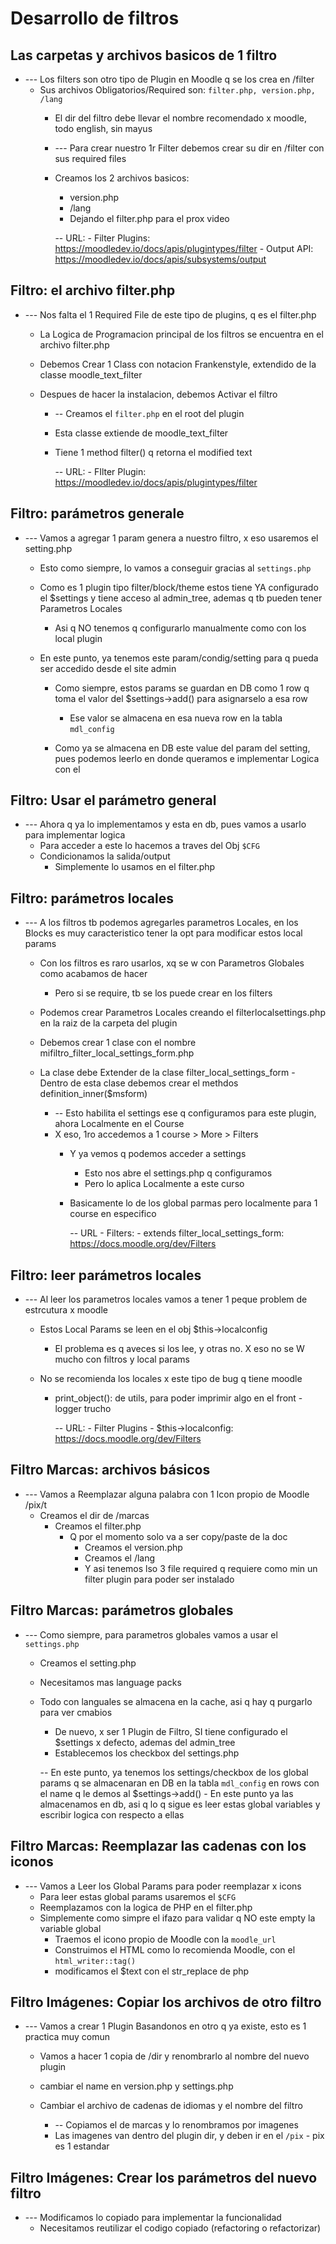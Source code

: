 # Desarrollo de filtros

## Las carpetas y archivos basicos de 1 filtro
- --- Los   filters    son otro tipo de Plugin en Moodle q se los crea en     /filter
  - Sus archivos Obligatorios/Required son:   `filter.php, version.php, /lang`
	- El dir del filtro debe llevar el nombre recomendado x moodle, todo english, sin mayus


	- --- Para crear nuestro 1r    Filter    debemos crear su dir en   /filter    con sus required files
  	- Creamos los 2 archivos basicos:
    	- version.php
    	- /lang
		- Dejando el     filter.php     para el prox video


		-- URL:
			- Filter Plugins:			https://moodledev.io/docs/apis/plugintypes/filter
			- Output API:					https://moodledev.io/docs/apis/subsystems/output







## Filtro: el archivo filter.php
- --- Nos falta el 1    Required File    de este tipo de plugins, q es el filter.php
  - La Logica de Programacion principal de los filtros se encuentra en el archivo    filter.php
  - Debemos Crear 1    Class    con notacion Frankenstyle, extendido de la classe     moodle_text_filter
  - Despues de hacer la instalacion, debemos Activar el filtro


	- -- Creamos el     `filter.php`     en el root del plugin
  	- Esta classe extiende de    moodle_text_filter
  	- Tiene 1 method      filter()     q retorna el modified text


		-- URL:
			- FIlter Plugin:		https://moodledev.io/docs/apis/plugintypes/filter







## Filtro: parámetros generale
- --- Vamos a agregar 1 param genera a nuestro filtro, x eso usaremos el     setting.php
  - Esto como siempre, lo vamos a conseguir gracias al      `settings.php`
  - Como es 1 plugin tipo filter/block/theme estos tiene YA configurado el    $settings   y tiene acceso al    admin_tree, ademas q tb pueden tener Parametros Locales
    - Asi q NO tenemos q configurarlo manualmente como con los    local plugin

  - En este punto, ya tenemos este param/condig/setting para q pueda ser accedido desde el site admin
    - Como siempre, estos params se guardan en DB como 1 row q toma el valor del    $settings->add()    para asignarselo a esa row
      - Ese valor se almacena en esa nueva row en la tabla     `mdl_config`   

	- Como ya se almacena en DB este value del param del setting, pues podemos leerlo en donde queramos e implementar Logica con el







## Filtro: Usar el parámetro general
- --- Ahora q ya lo implementamos y esta en db, pues vamos a usarlo para implementar logica
  - Para acceder a este lo hacemos a traves del Obj   `$CFG`
  - Condicionamos la salida/output
	- Simplemente lo usamos en el    filter.php









## Filtro: parámetros locales
- --- A los filtros tb podemos agregarles parametros Locales, en los   Blocks   es muy caracteristico tener la opt para modificar estos local params
  - Con los filtros es raro usarlos, xq se w con Parametros Globales como acabamos de hacer
    - Pero si se require, tb se los puede crear en los filters
  - Podemos crear Parametros Locales creando el      filterlocalsettings.php      en la raiz de la carpeta del plugin
  - Debemos crear 1 clase con el nombre      mifiltro_filter_local_settings_form.php
  - La clase debe Extender de la clase       filter_local_settings_form
		- Dentro de esta clase debemos crear el methdos      definition_inner($msform)
		
	- -- Esto habilita el   settings   ese q configuramos para este plugin, ahora Localmente en el Course
  	- X eso, 1ro accedemos a 1 course > More > Filters
    	- Y ya vemos q podemos acceder a settings
			- Esto nos abre el    settings.php   q configuramos
			- Pero lo aplica Localmente a este curso
		- Basicamente lo de los   global parmas   pero localmente para 1 course en especifico


			-- URL
				- Filters:
  				- extends filter_local_settings_form:			https://docs.moodle.org/dev/Filters







## Filtro: leer parámetros locales
- --- Al leer los parametros locales vamos a tener 1 peque problem de estrcutura x moodle
  - Estos   Local Params    se leen en el obj     $this->localconfig
    - El problema es q aveces si los lee, y otras no. X eso no se W mucho con filtros y local params
  - No se recomienda los locales x este tipo de bug q tiene moodle


	- print_object(): de utils, para poder imprimir algo en el front - logger trucho


		-- URL:
			- Filter Plugins
  			- $this->localconfig:			https://docs.moodle.org/dev/Filters








## Filtro Marcas: archivos básicos
- --- Vamos a Reemplazar alguna palabra con 1 Icon propio de Moodle    /pix/t
  - Creamos el dir de    /marcas    
    - Creamos el    filter.php
      - Q por el momento solo va a ser copy/paste de la doc
		- Creamos el    version.php
		- Creamos el    /lang
  		- Y asi tenemos lso 3   file required    q requiere como min un filter plugin para poder ser instalado








## Filtro Marcas: parámetros globales
- --- Como siempre, para parametros globales vamos a usar el       `settings.php`
  - Creamos el     setting.php
  - Necesitamos mas language packs
  - Todo con languales se almacena en la cache, asi q hay q purgarlo para ver cmabios

	- De nuevo, x ser 1 Plugin de Filtro, SI tiene configurado el   $settings  x defecto, ademas del admin_tree
  	- Establecemos los checkbox del      settings.php

	-- En este punto, ya tenemos los settings/checkbox de los global params q se almacenaran en DB en la tabla   `mdl_config`  en rows con el name q le demos al   $settings->add()
		- En este punto ya las almacenamos en db, asi q lo q sigue es leer estas global variables y escribir logica con respecto a ellas








## Filtro Marcas: Reemplazar las cadenas con los iconos
- --- Vamos a Leer los Global Params para poder reemplazar x icons
	- Para leer estas  global params  usaremos el    `$CFG`
	- Reemplazamos con la logica de PHP en el      filter.php
  	- Simplemente como simpre el   ifazo   para validar q NO este empty la variable global
    	- Traemos el icono propio de Moodle con la    `moodle_url`
    	- Construimos el HTML como lo recomienda Moodle, con el     `html_writer::tag()`
    	- modificamos el  $text   con el   str_replace   de php









## Filtro Imágenes: Copiar los archivos de otro filtro
- --- Vamos a crear 1 Plugin Basandonos en otro q ya existe, esto es 1 practica muy comun
  - Vamos a hacer 1 copia de    /dir    y renombrarlo al nombre del nuevo plugin
  - cambiar el name en   version.php y settings.php
  - Cambiar el archivo de cadenas de idiomas y el nombre del filtro


	- -- Copiamos el de   marcas   y lo renombramos por    imagenes
  	- Las imagenes van dentro del plugin dir, y deben ir en el     `/pix`
			- pix es 1 estandar








## Filtro Imágenes: Crear los parámetros del nuevo filtro
- --- Modificamos lo copiado para implementar la funcionalidad
  - Necesitamos reutilizar el codigo copiado (refactoring o refactorizar)










